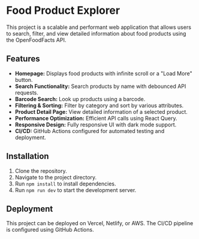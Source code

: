# Food Product Explorer

This project is a scalable and performant web application that allows users to search, filter, and view detailed information about food products using the OpenFoodFacts API.

## Features

- **Homepage:** Displays food products with infinite scroll or a "Load More" button.
- **Search Functionality:** Search products by name with debounced API requests.
- **Barcode Search:** Look up products using a barcode.
- **Filtering & Sorting:** Filter by category and sort by various attributes.
- **Product Detail Page:** View detailed information of a selected product.
- **Performance Optimization:** Efficient API calls using React Query.
- **Responsive Design:** Fully responsive UI with dark mode support.
- **CI/CD:** GitHub Actions configured for automated testing and deployment.

## Installation

1. Clone the repository.
2. Navigate to the project directory.
3. Run `npm install` to install dependencies.
4. Run `npm run dev` to start the development server.

## Deployment

This project can be deployed on Vercel, Netlify, or AWS. The CI/CD pipeline is configured using GitHub Actions.
